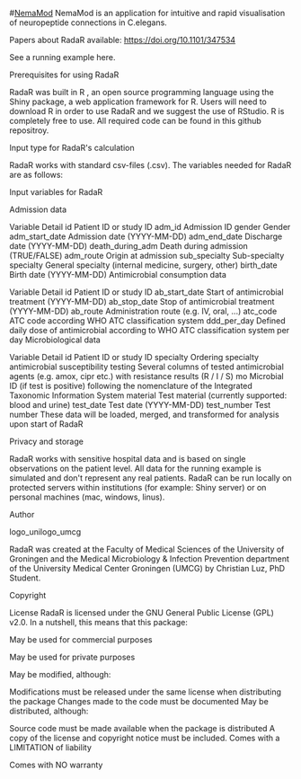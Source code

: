 #[NemaMod]()
NemaMod is an application for intuitive and rapid visualisation of neuropeptide connections in C.elegans.

Papers about RadaR available: https://doi.org/10.1101/347534

See a running example here.

Prerequisites for using RadaR

RadaR was built in R , an open source programming language using the Shiny package, a web application framework for R. Users will need to download R in order to use RadaR and we suggest the use of RStudio. R is completely free to use. All required code can be found in this github repositroy.

Input type for RadaR's calculation

RadaR works with standard csv-files (.csv). The variables needed for RadaR are as follows:

Input variables for RadaR

Admission data

Variable	Detail
id	Patient ID or study ID
adm_id	Admission ID
gender	Gender
adm_start_date	Admission date (YYYY-MM-DD)
adm_end_date	Discharge date (YYYY-MM-DD)
death_during_adm	Death during admission (TRUE/FALSE)
adm_route	Origin at admission
sub_specialty	Sub-specialty
specialty	General specialty (internal medicine, surgery, other)
birth_date	Birth date (YYYY-MM-DD)
Antimicrobial consumption data

Variable	Detail
id	Patient ID or study ID
ab_start_date	Start of antimicrobial treatment (YYYY-MM-DD)
ab_stop_date	Stop of antimicrobial treatment (YYYY-MM-DD)
ab_route	Administration route (e.g. IV, oral, ...)
atc_code	ATC code according WHO ATC classification system
ddd_per_day	Defined daily dose of antimicrobial according to WHO ATC classification system per day
Microbiological data

Variable	Detail
id	Patient ID or study ID
specialty	Ordering specialty
antimicrobial susceptibility testing	Several columns of tested antimicrobial agents (e.g. amox, cipr etc.) with resistance results (R / I / S)
mo	Microbial ID (if test is positive) following the nomenclature of the Integrated Taxonomic Information System
material	Test material (currently supported: blood and urine)
test_date	Test date (YYYY-MM-DD)
test_number	Test number
These data will be loaded, merged, and transformed for analysis upon start of RadaR

Privacy and storage

RadaR works with sensitive hospital data and is based on single observations on the patient level. All data for the running example is simulated and don't represent any real patients.
RadaR can be run locally on protected servers within institutions (for example: Shiny server) or on personal machines (mac, windows, linus).

Author

logo_unilogo_umcg

RadaR was created at the Faculty of Medical Sciences of the University of Groningen and the Medical Microbiology & Infection Prevention department of the University Medical Center Groningen (UMCG) by Christian Luz, PhD Student.

Copyright

License RadaR is licensed under the GNU General Public License (GPL) v2.0. In a nutshell, this means that this package:

May be used for commercial purposes

May be used for private purposes

May be modified, although:

Modifications must be released under the same license when distributing the package
Changes made to the code must be documented
May be distributed, although:

Source code must be made available when the package is distributed
A copy of the license and copyright notice must be included.
Comes with a LIMITATION of liability

Comes with NO warranty
